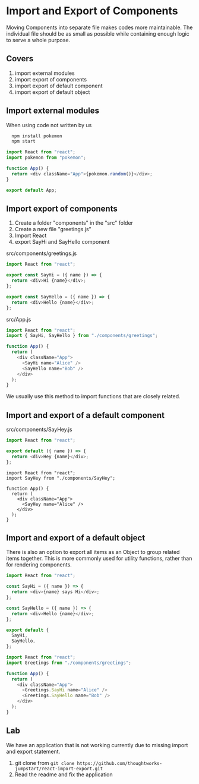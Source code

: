 # Import and Export of Components

Moving Components into separate file makes codes more maintainable.
The individual file should be as small as possible while containing enough logic to serve a whole purpose.

## Covers

1. import external modules
2. import export of components
3. import export of default component
4. import export of default object

## Import external modules

When using code not written by us

```sh
  npm install pokemon
  npm start
```

```javascript
import React from "react";
import pokemon from "pokemon";

function App() {
  return <div className="App">{pokemon.random()}</div>;
}

export default App;
```

## Import export of components

1. Create a folder "components" in the "src" folder
2. Create a new file "greetings.js"
3. Import React
4. export SayHi and SayHello component

src/components/greetings.js

```javascript
import React from "react";

export const SayHi = ({ name }) => {
  return <div>Hi {name}</div>;
};

export const SayHello = ({ name }) => {
  return <div>Hello {name}</div>;
};
```

src/App.js

```javascript
import React from "react";
import { SayHi, SayHello } from "./components/greetings";

function App() {
  return (
    <div className="App">
      <SayHi name="Alice" />
      <SayHello name="Bob" />
    </div>
  );
}
```

We usually use this method to import functions that are closely related.

## Import and export of a default component

src/components/SayHey.js

```javascript
import React from "react";

export default ({ name }) => {
  return <div>Hey {name}</div>;
};
```

```
import React from "react";
import SayHey from "./components/SayHey";

function App() {
  return (
    <div className="App">
      <SayHey name="Alice" />
    </div>
  );
}
```

## Import and export of a default object

There is also an option to export all items as an Object to group related items together. This is more commonly used for utility functions, rather than for rendering components.

```javascript
import React from "react";

const SayHi = ({ name }) => {
  return <div>{name} says Hi</div>;
};

const SayHello = ({ name }) => {
  return <div>Hello {name}</div>;
};

export default {
  SayHi,
  SayHello,
};
```

```javascript
import React from "react";
import Greetings from "./components/greetings";

function App() {
  return (
    <div className="App">
      <Greetings.SayHi name="Alice" />
      <Greetings.SayHello name="Bob" />
    </div>
  );
}
```

## Lab

We have an application that is not working currently due to missing import and export statement.

1. git clone from `git clone https://github.com/thoughtworks-jumpstart/react-import-export.git`
2. Read the readme and fix the application
